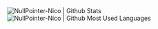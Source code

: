 <img align="left" alt="NullPointer-Nico | Github Stats" src="https://github-readme-stats.vercel.app/api?username=LetsPlayNik&count_private=true&show_icons=true&hide_border=true5&bg_color=30,e96443,904e95&title_color=fff&text_color=fff"/>
<img align="left" alt="NullPointer-Nico | Github Most Used Languages" src="https://github-readme-stats.vercel.app/api/top-langs/?username=LetsPlayNik&count_private=true&show_icons=true&hide_border=true5&bg_color=30,e96443,904e95&title_color=fff&text_color=fff" />
